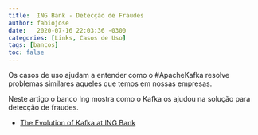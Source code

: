 ```yaml
---
title:  ING Bank - Detecção de Fraudes 
author: fabiojose
date:   2020-07-16 22:03:36 -0300
categories: [Links, Casos de Uso]
tags: [bancos]
toc: false
---
```


Os casos de uso ajudam a entender como o #ApacheKafka resolve problemas similares aqueles que temos em nossas empresas.

Neste artigo o banco Ing mostra como o Kafka os ajudou na solução para detecção de fraudes.

- [The Evolution of Kafka at ING Bank](https://kafka-summit.org/sessions/the-evolution-of-kafka-at-ing-bank/)